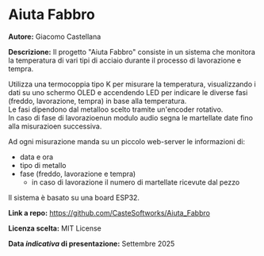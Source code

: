 # Aiuta Fabbro

**Autore:** Giacomo Castellana

**Descrizione:** Il progetto "Aiuta Fabbro" consiste in un sistema che monitora la temperatura di vari tipi di acciaio durante il processo di lavorazione e tempra. 

Utilizza una termocoppia tipo K per misurare la temperatura, visualizzando i dati su uno schermo OLED e accendendo LED per indicare le diverse fasi (freddo, lavorazione, tempra) in base alla temperatura.  
Le fasi dipendono dal metalloo scelto tramite un'encoder rotativo.  
In caso di fase di lavorazioenun modulo audio segna le martellate date fino alla misurazioen successiva.

Ad ogni misurazione manda su un piccolo web-server le informazioni di:  
* data e ora
* tipo di metallo
* fase (freddo, lavorazione e tempra)
    * in caso di lavorazione il numero di martellate ricevute dal pezzo

Il sistema è basato su una board ESP32.

**Link a repo:** https://github.com/CasteSoftworks/Aiuta_Fabbro

**Licenza scelta:** MIT License  

**Data *indicativa* di presentazione:** Settembre 2025
